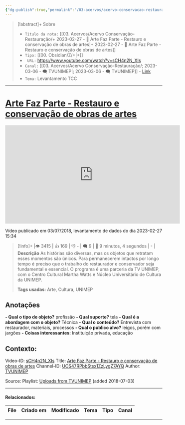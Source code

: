 ```yaml
---
{"dg-publish":true,"permalink":"/03-acervos/acervo-conservacao-restauracao/2023-02-27-arte-faz-parte-restauro-e-conservacao-de-obras-de-artes/","tags":["🧠️/📥️/🎥️/🟨️"],"created":"2023-02-27T15:33:51.055-03:00","updated":"2023-03-13T23:03:08.623-03:00"}
---
```



>[!abstract]+ Sobre
>- `Titulo da nota:`  [[03. Acervos/Acervo Conservação-Restauração/+ 2023-02-27   -  🎥️ Arte Faz Parte - Restauro e conservação de obras de artes\|+ 2023-02-27   -  🎥️ Arte Faz Parte - Restauro e conservação de obras de artes]]
>- `Tipo:`  [[00. Obsidian/Z/+\|+]]
>- ` URL:`  https://www.youtube.com/watch?v=sCH4n2N_XIs
>- `Canal:` [[03. Acervos/Acervo Conservação-Restauração/; 2023-03-06 - 🗨️ TVUNIMEP\|; 2023-03-06 - 🗨️ TVUNIMEP]] - [Link](http://www.youtube.com/@TVUNIMEP)
>- `Tema:`  Levantamento TCC
***

# [Arte Faz Parte - Restauro e conservação de obras de artes](https://www.youtube.com/watch?v=sCH4n2N_XIs)

<center><iframe width="560" height="315" src="https://www.youtube.com/embed/sCH4n2N_XIs" title="YouTube video player" frameborder="0" allow="accelerometer; autoplay; clipboard-write; encrypted-media; gyroscope; picture-in-picture" allowfullscreen></iframe></center>

Vídeo publicado em 03/07/2018, levantamento de dados do dia 2023-02-27 15:34

>[!info]+ |👁️ 3415 | 👍 169 | 👎 - | 🗨️ 9 | 🎥️ 9 minutos, 4 segundos | - |
>**Descrição**
> As histórias são diversas, mas os objetos que retratam esses momentos são únicos. Para permanecerem intactos por longo tempo é preciso que o trabalho do restaurador e conservador seja fundamental e essencial. O programa é uma parceria da TV UNIMEP, com o Centro Cultural Martha Watts e Núcleo Universitário de Cultura da UNIMEP.
> 
> **Tags usadas:** Arte, Cultura, UNIMEP


## Anotações
**- Qual o tipo de objeto?** 
profissão
**- Qual suporte?**
tela
**- Qual é a abordagem com o objeto?**
Técnica
**- Qual o conteúdo?**
Entrevista com restaurador, materiais, processos
**- Qual o publico alvo?**
leigos, porém com jargões
**- Coisas interessantes:**
Instituição privada, educação

## Contexto:
Video-ID: <a target='_blank' href='https://youtu.be/sCH4n2N_XIs'>sCH4n2N_XIs</a>
Title: <a target='_blank' href='https://youtu.be/sCH4n2N_XIs'>Arte Faz Parte - Restauro e conservação de obras de artes</a>
Channel-ID: <a target='_blank' href='https://www.youtube.com/channel/UCS47RPbbStsx1ZzLygZ7AYQ'>UCS47RPbbStsx1ZzLygZ7AYQ</a>
Author: <a target='_blank' href='https://www.youtube.com/channel/UCS47RPbbStsx1ZzLygZ7AYQ'>TVUNIMEP</a>

Source: Playlist: <a target='_blank' href='https://www.youtube.com/playlist?list=UUS47RPbbStsx1ZzLygZ7AYQ'>Uploads from TVUNIMEP</a> (added 2018-07-03)

***
#### Relacionados:
| File | Criado em | Modificado | Tema | Tipo | Canal |
| ---- | --------- | ---------- | ---- | ---- | ----- |

***